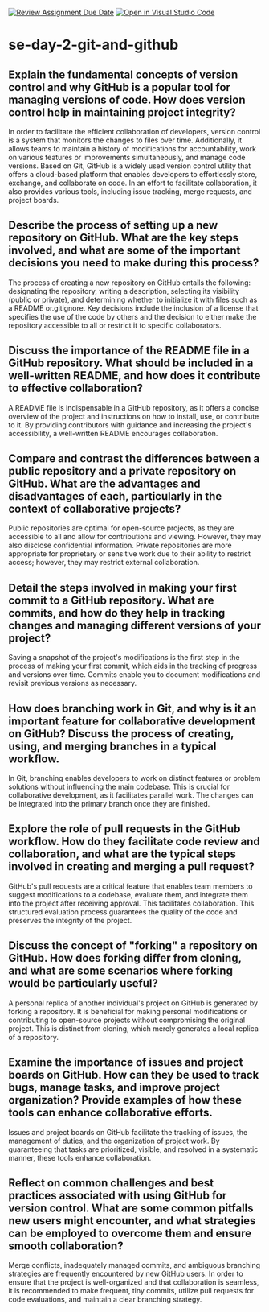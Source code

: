 [![Review Assignment Due Date](https://classroom.github.com/assets/deadline-readme-button-22041afd0340ce965d47ae6ef1cefeee28c7c493a6346c4f15d667ab976d596c.svg)](https://classroom.github.com/a/8wgCKhpZ)
[![Open in Visual Studio Code](https://classroom.github.com/assets/open-in-vscode-2e0aaae1b6195c2367325f4f02e2d04e9abb55f0b24a779b69b11b9e10269abc.svg)](https://classroom.github.com/online_ide?assignment_repo_id=15820667&assignment_repo_type=AssignmentRepo)
# se-day-2-git-and-github
## Explain the fundamental concepts of version control and why GitHub is a popular tool for managing versions of code. How does version control help in maintaining project integrity?
In order to facilitate the efficient collaboration of developers, version control is a system that monitors the changes to files over time. Additionally, it allows teams to maintain a history of modifications for accountability, work on various features or improvements simultaneously, and manage code versions. Based on Git, GitHub is a widely used version control utility that offers a cloud-based platform that enables developers to effortlessly store, exchange, and collaborate on code. In an effort to facilitate collaboration, it also provides various tools, including issue tracking, merge requests, and project boards.

## Describe the process of setting up a new repository on GitHub. What are the key steps involved, and what are some of the important decisions you need to make during this process?
The process of creating a new repository on GitHub entails the following: designating the repository, writing a description, selecting its visibility (public or private), and determining whether to initialize it with files such as a README or.gitignore. Key decisions include the inclusion of a license that specifies the use of the code by others and the decision to either make the repository accessible to all or restrict it to specific collaborators.


## Discuss the importance of the README file in a GitHub repository. What should be included in a well-written README, and how does it contribute to effective collaboration?
A README file is indispensable in a GitHub repository, as it offers a concise overview of the project and instructions on how to install, use, or contribute to it. By providing contributors with guidance and increasing the project's accessibility, a well-written README encourages collaboration.

## Compare and contrast the differences between a public repository and a private repository on GitHub. What are the advantages and disadvantages of each, particularly in the context of collaborative projects?
Public repositories are optimal for open-source projects, as they are accessible to all and allow for contributions and viewing. However, they may also disclose confidential information. Private repositories are more appropriate for proprietary or sensitive work due to their ability to restrict access; however, they may restrict external collaboration.


## Detail the steps involved in making your first commit to a GitHub repository. What are commits, and how do they help in tracking changes and managing different versions of your project?
Saving a snapshot of the project's modifications is the first step in the process of making your first commit, which aids in the tracking of progress and versions over time. Commits enable you to document modifications and revisit previous versions as necessary.

## How does branching work in Git, and why is it an important feature for collaborative development on GitHub? Discuss the process of creating, using, and merging branches in a typical workflow.
In Git, branching enables developers to work on distinct features or problem solutions without influencing the main codebase. This is crucial for collaborative development, as it facilitates parallel work. The changes can be integrated into the primary branch once they are finished.

## Explore the role of pull requests in the GitHub workflow. How do they facilitate code review and collaboration, and what are the typical steps involved in creating and merging a pull request?
GitHub's pull requests are a critical feature that enables team members to suggest modifications to a codebase, evaluate them, and integrate them into the project after receiving approval. This facilitates collaboration. This structured evaluation process guarantees the quality of the code and preserves the integrity of the project.
## Discuss the concept of "forking" a repository on GitHub. How does forking differ from cloning, and what are some scenarios where forking would be particularly useful?
A personal replica of another individual's project on GitHub is generated by forking a repository. It is beneficial for making personal modifications or contributing to open-source projects without compromising the original project. This is distinct from cloning, which merely generates a local replica of a repository.

## Examine the importance of issues and project boards on GitHub. How can they be used to track bugs, manage tasks, and improve project organization? Provide examples of how these tools can enhance collaborative efforts.
Issues and project boards on GitHub facilitate the tracking of issues, the management of duties, and the organization of project work. By guaranteeing that tasks are prioritized, visible, and resolved in a systematic manner, these tools enhance collaboration.
## Reflect on common challenges and best practices associated with using GitHub for version control. What are some common pitfalls new users might encounter, and what strategies can be employed to overcome them and ensure smooth collaboration?
Merge conflicts, inadequately managed commits, and ambiguous branching strategies are frequently encountered by new GitHub users. In order to ensure that the project is well-organized and that collaboration is seamless, it is recommended to make frequent, tiny commits, utilize pull requests for code evaluations, and maintain a clear branching strategy.
